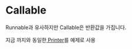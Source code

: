 # Callable

Runnable과 유사하지만 Callable은 반환값을 가집니다.



지금 까지와 동일한[ Printer](process.md#thread)를 예제로 사용
